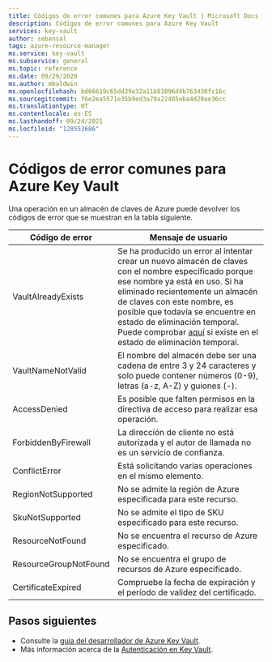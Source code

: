 ```yaml
---
title: Códigos de error comunes para Azure Key Vault | Microsoft Docs
description: Códigos de error comunes para Azure Key Vault
services: key-vault
author: sebansal
tags: azure-resource-manager
ms.service: key-vault
ms.subservice: general
ms.topic: reference
ms.date: 09/29/2020
ms.author: mbaldwin
ms.openlocfilehash: bd66619c65dd39e32a11b81096d4b763430fc16c
ms.sourcegitcommit: f6e2ea5571e35b9ed3a79a22485eba4d20ae36cc
ms.translationtype: HT
ms.contentlocale: es-ES
ms.lasthandoff: 09/24/2021
ms.locfileid: "128553686"
---
```

# <a name="common-error-codes-for-azure-key-vault"></a>Códigos de error comunes para Azure Key Vault

Una operación en un almacén de claves de Azure puede devolver los códigos de error que se muestran en la tabla siguiente.

| Código de error | Mensaje de usuario |
|--|--|
| VaultAlreadyExists |  Se ha producido un error al intentar crear un nuevo almacén de claves con el nombre especificado porque ese nombre ya está en uso. Si ha eliminado recientemente un almacén de claves con este nombre, es posible que todavía se encuentre en estado de eliminación temporal. Puede comprobar [aquí](./key-vault-recovery.md?tabs=azure-portal#list-recover-or-purge-a-soft-deleted-key-vault) si existe en el estado de eliminación temporal. |
| VaultNameNotValid |  El nombre del almacén debe ser una cadena de entre 3 y 24 caracteres y solo puede contener números (0-9), letras (a-z, A-Z) y guiones (-). |
| AccessDenied |  Es posible que falten permisos en la directiva de acceso para realizar esa operación. |
| ForbiddenByFirewall |  La dirección de cliente no está autorizada y el autor de llamada no es un servicio de confianza. |
| ConflictError |  Está solicitando varias operaciones en el mismo elemento.  |
| RegionNotSupported |  No se admite la región de Azure especificada para este recurso. |
| SkuNotSupported |  No se admite el tipo de SKU especificado para este recurso. |
| ResourceNotFound |  No se encuentra el recurso de Azure especificado. |
| ResourceGroupNotFound | No se encuentra el grupo de recursos de Azure especificado. |
| CertificateExpired |  Compruebe la fecha de expiración y el período de validez del certificado. |


## <a name="next-steps"></a>Pasos siguientes

- Consulte la [guía del desarrollador de Azure Key Vault](developers-guide.md).
- Más información acerca de la [Autenticación en Key Vault](authentication.md).
